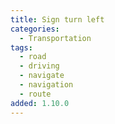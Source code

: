 ```yaml
---
title: Sign turn left
categories:
  - Transportation
tags:
  - road
  - driving
  - navigate
  - navigation
  - route
added: 1.10.0
---
```

